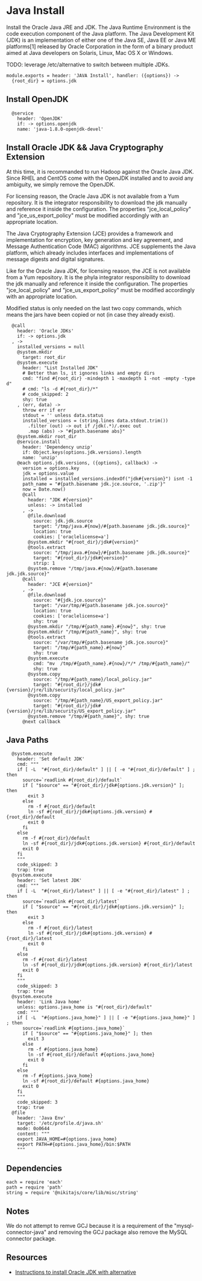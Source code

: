 
# Java Install

Install the Oracle Java JRE and JDK. The Java Runtime Environment is the code
execution component of the Java platform. The Java Development Kit (JDK) is
an implementation of either one of the Java SE, Java EE or Java ME platforms[1]
released by Oracle Corporation in the form of a binary product aimed at Java
developers on Solaris, Linux, Mac OS X or Windows.

TODO: leverage /etc/alternative to switch between multiple JDKs.

    module.exports = header: 'JAVA Install', handler: ({options}) ->
      {root_dir} = options.jdk
      
## Install OpenJDK

      @service
        header: 'OpenJDK'
        if: -> options.openjdk
        name: 'java-1.8.0-openjdk-devel'

## Install Oracle JDK && Java Cryptography Extension

At this time, it is recommanded to run Hadoop against the Oracle Java JDK. Since RHEL and CentOS
come with the OpenJDK installed and to avoid any ambiguity, we simply remove the OpenJDK.

For licensing reason, the Oracle Java JDK is not available from a Yum repository. It is the
integrator responsibility to download the jdk manually and reference it
inside the configuration. The properties "jce\_local\_policy" and
"jce\_us\_export_policy" must be modified accordingly with an appropriate location.

The Java Cryptography Extension (JCE) provides a framework and implementation for encryption,
key generation and key agreement, and Message Authentication Code (MAC) algorithms. JCE
supplements the Java platform, which already includes interfaces and implementations of
message digests and digital signatures.

Like for the Oracle Java JDK, for licensing reason, the JCE is not available from a Yum
repository. It is the phyla integrator responsibility to download the jdk manually and
reference it inside the configuration. The properties "jce\_local\_policy" and
"jce\_us\_export_policy" must be modified accordingly with an appropriate location.

Modified status is only needed on the last two copy commands, which means the jars
have been copied or not (in case they already exist).

      @call
        header: 'Oracle JDKs'
        if: -> options.jdk
      , ->
        installed_versions = null
        @system.mkdir
          target: root_dir
        @system.execute
          header: "List Installed JDK"
          # Better than ls, it ignores links and empty dirs
          cmd: "find #{root_dir} -mindepth 1 -maxdepth 1 -not -empty -type d"
          # cmd: "ls -d #{root_dir}/*"
          # code_skipped: 2
          shy: true
        , (err, data) ->
          throw err if err
          stdout = '' unless data.status
          installed_versions = (string.lines data.stdout.trim())
            .filter (out) -> out if /jdk(.*)/.exec out
            .map (abs) -> "#{path.basename abs}"
        @system.mkdir root_dir
        @service.install
          header: 'Dependency unzip'
          if: Object.keys(options.jdk.versions).length
          name: 'unzip'
        @each options.jdk.versions, ({options}, callback) ->
          version = options.key
          jdk = options.value
          installed = installed_versions.indexOf("jdk#{version}") isnt -1
          path_name = "#{path.basename jdk.jce.source, '.zip'}"
          now = Date.now()
          @call
            header: "JDK #{version}"
            unless: -> installed
          , ->
            @file.download
              source: jdk.jdk.source
              target: "/tmp/java.#{now}/#{path.basename jdk.jdk.source}"
              location: true
              cookies: ['oraclelicense=a']
            @system.mkdir "#{root_dir}/jdk#{version}"
            @tools.extract
              source: "/tmp/java.#{now}/#{path.basename jdk.jdk.source}"
              target: "#{root_dir}/jdk#{version}"
              strip: 1
            @system.remove "/tmp/java.#{now}/#{path.basename jdk.jdk.source}"
          @call
            header: "JCE #{version}"
          , ->
            @file.download
              source: "#{jdk.jce.source}"
              target: "/var/tmp/#{path.basename jdk.jce.source}"
              location: true
              cookies: ['oraclelicense=a']
              shy: true
            @system.mkdir "/tmp/#{path_name}.#{now}", shy: true
            @system.mkdir "/tmp/#{path_name}", shy: true
            @tools.extract
              source: "/var/tmp/#{path.basename jdk.jce.source}"
              target: "/tmp/#{path_name}.#{now}"
              shy: true
            @system.execute
              cmd: "mv  /tmp/#{path_name}.#{now}/*/* /tmp/#{path_name}/"
              shy: true
            @system.copy
              source: "/tmp/#{path_name}/local_policy.jar"
              target: "#{root_dir}/jdk#{version}/jre/lib/security/local_policy.jar"
            @system.copy
              source: "/tmp/#{path_name}/US_export_policy.jar"
              target: "#{root_dir}/jdk#{version}/jre/lib/security/US_export_policy.jar"
            @system.remove "/tmp/#{path_name}", shy: true
          @next callback

## Java Paths

      @system.execute
        header: 'Set default JDK'
        cmd: """
        if [ -L  "#{root_dir}/default" ] || [ -e "#{root_dir}/default" ] ; then 
          source=`readlink #{root_dir}/default`
          if [ "$source" == "#{root_dir}/jdk#{options.jdk.version}" ]; then
            exit 3
          else
            rm -f #{root_dir}/default
            ln -sf #{root_dir}/jdk#{options.jdk.version} #{root_dir}/default
            exit 0
          fi
        else
          rm -f #{root_dir}/default
          ln -sf #{root_dir}/jdk#{options.jdk.version} #{root_dir}/default
          exit 0
        fi
        """
        code_skipped: 3
        trap: true
      @system.execute
        header: 'Set latest JDK'
        cmd: """
        if [ -L  "#{root_dir}/latest" ] || [ -e "#{root_dir}/latest" ] ; then
          source=`readlink #{root_dir}/latest`
          if [ "$source" == "#{root_dir}/jdk#{options.jdk.version}" ]; then
            exit 3
          else
            rm -f #{root_dir}/latest
            ln -sf #{root_dir}/jdk#{options.jdk.version} #{root_dir}/latest
            exit 0
          fi
        else
          rm -f #{root_dir}/latest
          ln -sf #{root_dir}/jdk#{options.jdk.version} #{root_dir}/latest
          exit 0
        fi
        """
        code_skipped: 3
        trap: true
      @system.execute
        header: 'Link Java home'
        unless: options.java_home is "#{root_dir}/default"
        cmd: """
        if [ -L  "#{options.java_home}" ] || [ -e "#{options.java_home}" ] ; then
          source=`readlink #{options.java_home}`
          if [ "$source" == "#{options.java_home}" ]; then
            exit 3
          else
            rm -f #{options.java_home}
            ln -sf #{root_dir}/default #{options.java_home}
            exit 0
          fi
        else
          rm -f #{options.java_home}
          ln -sf #{root_dir}/default #{options.java_home}
          exit 0
        fi
        """
        code_skipped: 3
        trap: true
      @file
        header: 'Java Env'
        target: '/etc/profile.d/java.sh'
        mode: 0o0644
        content: """
        export JAVA_HOME=#{options.java_home}
        export PATH=#{options.java_home}/bin:$PATH
        """

## Dependencies

    each = require 'each'
    path = require 'path'
    string = require '@nikitajs/core/lib/misc/string'

## Notes

We do not attempt to remve GCJ because it is a requirement of the "mysql-connector-java"
and removing the GCJ package also remove the MySQL connector package.

## Resources

*   [Instructions to install Oracle JDK with alternative](http://www.if-not-true-then-false.com/2010/install-sun-oracle-java-jdk-jre-6-on-fedora-centos-red-hat-rhel/)
